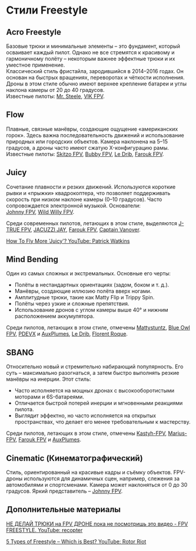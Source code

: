 # Стили Freestyle

## Acro Freestyle
Базовые трюки и минимальные элементы – это фундамент, который осваивает каждый пилот. Однако не все стремятся к красивому и гармоничному полёту – некоторым важнее эффектные трюки и их уместное применение.  
Классический стиль фристайла, зародившийся в 2014–2016 годах. Он основан на быстрых вращениях, переворотах и чёткости исполнения. Дроны в этом стиле обычно имеют верхнее крепление батареи и углы наклона камеры от 20 до 40 градусов.  
Известные пилоты: [Mr. Steele](https://www.youtube.com/@MrSteeleFPV), [VIK FPV](https://www.youtube.com/@VIKFPV).

## Flow
Плавные, связные манёвры, создающие ощущение «американских горок». Здесь важна последовательность движений и использование природных или городских объектов. Камера наклонена на 5–15 градусов, а дроны часто имеют сжатую X-конфигурацию рамы. Известные пилоты: [Skitzo FPV](https://www.youtube.com/@SkitzoFPV), [Bubby FPV](https://www.youtube.com/@BubbyFPV), [Le Drib](https://www.youtube.com/@LeDribFPV), [Farouk FPV](https://www.youtube.com/@faroukfpv2057).


## Juicy
Сочетание плавности и резких движений. Используются короткие рывки и «прыжки» квадрокоптера, что позволяет поддерживать скорость при низком наклоне камеры (0–10 градусов). Часто сопровождается электронной музыкой. Основатели:  
[Johnny FPV](https://www.youtube.com/@JohnnyFPV), [Wild Willy FPV](https://www.youtube.com/@WillardFPV617). 

Среди современных пилотов, летающих в этом стиле, выделяются [J-TRUE FPV](https://www.youtube.com/@JTRUEFPV), [JACUZZI JAY](https://www.youtube.com/@jacuzzijay/), [Farouk FPV](https://www.youtube.com/@faroukfpv2057), [Captain Vanover](https://www.youtube.com/@captainvanover).

[How To Fly More 'Juicy'? YouTube: Patrick Watkins](https://www.youtube.com/watch?v=2Vf-PXhmdNw)

## Mind Bending
Один из самых сложных и экстремальных. Основные его черты:

- Полёты в нестандартных ориентациях (задом, боком и т. д.).   
- Манёвры, создающие иллюзию полёта вверх ногами.  
- Амплитудные трюки, такие как Matty Flip и Trippy Spin.  
- Полёты через узкие и сложные препятствия.  
- Использование дронов с углом камеры выше 40° и нижним расположением аккумулятора.

Среди пилотов, летающих в этом стиле, отмечены [Mattystuntz](https://www.youtube.com/@mattystuntz), [Blue Owl FPV](https://www.youtube.com/@BlueOwlFPV), [PDEVX](https://www.youtube.com/@PDEVX) и [AuxPlumes](https://www.youtube.com/@AuxPlumes), [Le Drib](https://www.youtube.com/@LeDribFPV), [Florent Roque](https://www.youtube.com/@florentroque7190).

## SBANG
Относительно новый и стремительно набирающий популярность. Его суть – максимально разогнаться, а затем быстро выполнять резкие манёвры на инерции. Этот стиль:  

- Часто исполняется на мощных дронах с высокооборотистыми моторами и 6S-батареями.  
- Отличается быстрой потерей инерции и мгновенными реакциями пилота.  
- Выглядит эффектно, но часто исполняется на открытых пространствах, что делает его менее требовательным к мастерству.

Среди пилотов, летающих в этом стиле, отмечены [Kastyh-FPV](https://www.youtube.com/@kastyh-fpv), [Marius-FPV](https://www.youtube.com/@marius-fpv), [Farouk FPV](https://www.youtube.com/@faroukfpv2057) и [AuxPlumes](https://www.youtube.com/@AuxPlumes).

## Cinematic (Кинематографический)
Стиль, ориентированный на красивые кадры и съёмку объектов. FPV-дроны используются для динамичных сцен, например, слежения за автомобилями и спортсменами. Камера может наклоняться от 0 до 30 градусов. Яркий представитель – [Johnny FPV](https://www.youtube.com/@JohnnyFPV).

## Дополнительные материалы
[НЕ ДЕЛАЙ ТРЮКИ на FPV ДРОНЕ пока не посмотришь это видео - FPV FREESTYLE. YouTube: recopter](https://www.youtube.com/watch?v=bTjNxn2jQFw)

[5 Types of Freestyle – Which is Best? YouTube: Rotor Riot](https://www.youtube.com/watch?v=SuLT7dwm9Dw)
